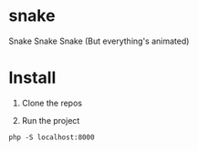 # snake
Snake Snake Snake (But everything's animated)

# Install

1) Clone the repos

2) Run the project
```
php -S localhost:8000
```

